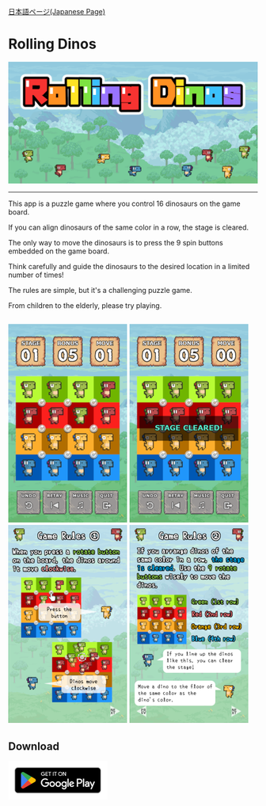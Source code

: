 [日本語ページ(Japanese Page)](rollingdinosjp.md)

# Rolling Dinos

![title](img/titleen.png)

---
This app is a puzzle game where you control 16 dinosaurs on the game board. 

If you can align dinosaurs of the same color in a row, the stage is cleared.

The only way to move the dinosaurs is to press the 9 spin buttons embedded on the game board. 

Think carefully and guide the dinosaurs to the desired location in a limited number of times!

The rules are simple, but it's a challenging puzzle game. 

From children to the elderly, please try playing.

![screenshot2](img/screenshot02en.png)
![screenshot3](img/screenshot03en.png)
![Rule1](img/rule1en.png)
![Rule2](img/rule2en.png)
---

## Download

[<img src="img/google-play-badge_en.png" width="200">](https://play.google.com/store/apps/details?id=jp.example.rollingdinos)

